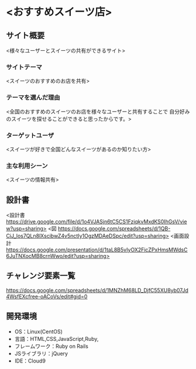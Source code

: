 # <おすすめスイーツ店>

## サイト概要
<様々なユーザーとスイーツの共有ができるサイト>

### サイトテーマ
<スイーツのおすすめのお店を共有>

### テーマを選んだ理由
<全国のおすすめのスイーツのお店を様々なユーザーと共有することで
自分好みのスイーツを探せることができると思ったからです。>

### ターゲットユーザ
<スイーツが好きで全国どんなスイーツがあるのか知りたい方>

### 主な利用シーン
<スイーツの情報共有>


## 設計書
<設計書 https://drive.google.com/file/d/1o4VJASjn6tC5CS1FzjqkvMxdKS0IhGsV/view?usp=sharing>
<図 https://docs.google.com/spreadsheets/d/1QB-CiJ_los7QLn8lXscibwZ4v5nctIy1OgzMDAeDSpc/edit?usp=sharing>
<画面設計 https://docs.google.com/presentation/d/1taL8B5vIyOX2FicZPxHmsMWdsC6JuTNXocMB8crnWwo/edit?usp=sharing>

## チャレンジ要素一覧
<https://docs.google.com/spreadsheets/d/1MNZhM68LD_DjfC55XU8yb07Jd4WsfEXcfree-oACoVs/edit#gid=0>

## 開発環境
- OS：Linux(CentOS)
- 言語：HTML,CSS,JavaScript,Ruby,
- フレームワーク：Ruby on Rails
- JSライブラリ：jQuery
- IDE：Cloud9

